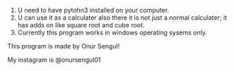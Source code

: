 1. U need to have pytohn3 installed on your computer. 
2. U can use it as a calculater also there it is not just a normal calculater; it has adds on like square root and cube root.
3. Currently this program works in windows operating sysems only.



This program is made by Onur Sengul!

My instagram is @onursengul01
